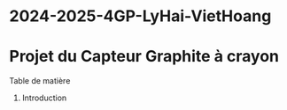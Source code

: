 # 2024-2025-4GP-LyHai-VietHoang

# Projet du Capteur Graphite à crayon

Table de matière
1. Introduction
